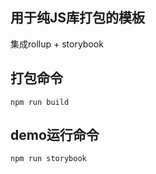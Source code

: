 ## 用于纯JS库打包的模板
集成rollup + storybook

## 打包命令
```
npm run build
```

## demo运行命令
```
npm run storybook
```
